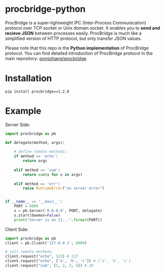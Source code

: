 # procbridge-python

ProcBridge is a super-lightweight IPC (Inter-Process Communication) protocol over TCP socket or Unix domain socket. It enables you to **send and recieve JSON** between processes easily. ProcBridge is much like a simplified version of HTTP protocol, but only transfer JSON values.

Please note that this repo is the **Python implementation** of ProcBridge protocol. You can find detailed introduction of ProcBridge protocol in the main repository: [gongzhang/procbridge](https://github.com/gongzhang/procbridge).

# Installation

```
pip install procbridge==1.2.0
```

# Example

Server Side:

```python
import procbridge as pb

def delegate(method, args):
  
    # define remote methods:
    if method == 'echo':
        return args
        
    elif method == 'sum':
        return sum(x for x in args)
        
    elif method == 'err':
        raise RuntimeError("an server error")


if __name__ == '__main__':
    PORT = 8000
    s = pb.Server('0.0.0.0', PORT, delegate)
    s.start(daemon=False)
    print("Server is on {}...".format(PORT))
```

Client Side:

```python
import procbridge as pb
client = pb.Client('127.0.0.1', 8000)

# call remote methods:
client.request("echo", 123) # 123
client.request("echo", ['a', 'b', 'c']) # ['a', 'b', 'c']
client.request("sum", [1, 2, 3, 4]) # 10
```
